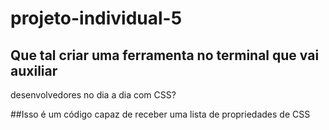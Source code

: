 # projeto-individual-5

## Que tal criar uma ferramenta no terminal que vai auxiliar
desenvolvedores no dia a dia com CSS?

##Isso é um código capaz de receber uma lista de
propriedades de CSS
